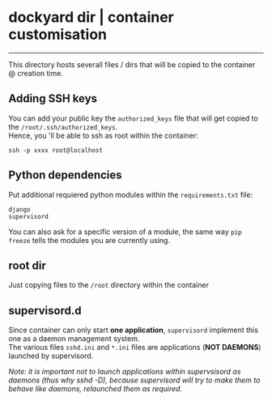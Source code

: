 # dockyard dir | container customisation #
__________________________________________

This directory hosts severall files / dirs that will be copied to the container @ creation time.

## Adding SSH keys ##
You can add your public key the `authorized_keys` file that will get copied to the `/root/.ssh/authorized_keys`.  
Hence, you 'll be able to ssh as root within the container:
```
ssh -p xxxx root@localhost
```  
## Python dependencies ##
Put additional requiered python modules within the `requirements.txt` file:
```
django
supervisord
```
You can also ask for a specific version of a module, the same way `pip freeze` tells the modules you are currently using.

## root dir ##
Just copying files to the `/root` directory within the container  

## supervisord.d ##
Since container can only start **one application**, `supervisord` implement this one as a daemon management system.  
The various files `sshd.ini` and `*.ini` files are applications (**NOT DAEMONS**) launched by supervisord.

*Note: it is important not to launch applications within supervsisord as daemons (thus why sshd -D), because supervisord will try to make them to behave like daemons, relaunched them as required.*

